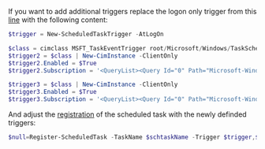 If you want to add additional triggers replace the logon only trigger from this [line](https://github.com/nicolonsky/IntuneDriveMapping/blob/c6c33436eedf590da0643253f496e04e6452eaf7/IntuneDriveMapping/wwwroot/bin/IntuneDriveMappingTemplate.ps1#L260) with the following content:

```powershell
$trigger = New-ScheduledTaskTrigger -AtLogOn

$class = cimclass MSFT_TaskEventTrigger root/Microsoft/Windows/TaskScheduler
$trigger2 = $class | New-CimInstance -ClientOnly
$trigger2.Enabled = $True
$trigger2.Subscription = '<QueryList><Query Id="0" Path="Microsoft-Windows-NetworkProfile/Operational"><Select Path="Microsoft-Windows-NetworkProfile/Operational">*[System[Provider[@Name=''Microsoft-Windows-NetworkProfile''] and EventID=10002]]</Select></Query></QueryList>'

$trigger3 = $class | New-CimInstance -ClientOnly
$trigger3.Enabled = $True
$trigger3.Subscription = '<QueryList><Query Id="0" Path="Microsoft-Windows-NetworkProfile/Operational"><Select Path="Microsoft-Windows-NetworkProfile/Operational">*[System[Provider[@Name=''Microsoft-Windows-NetworkProfile''] and EventID=4004]]</Select></Query></QueryList>'
```

And adjust the [registration](https://github.com/nicolonsky/IntuneDriveMapping/blob/c6c33436eedf590da0643253f496e04e6452eaf7/IntuneDriveMapping/wwwroot/bin/IntuneDriveMappingTemplate.ps1#L267) of the scheduled task with the newly definded triggers:

```powershell
$null=Register-ScheduledTask -TaskName $schtaskName -Trigger $trigger,$trigger2,$trigger3 -Action $action  -Principal $principal -Settings $settings -Description $schtaskDescription -Force
```
